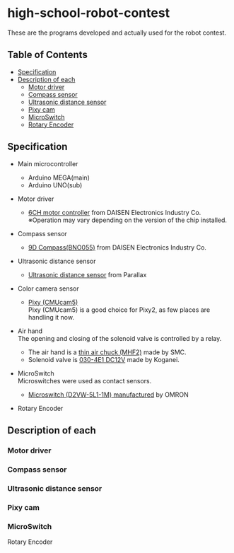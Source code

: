 # high-school-robot-contest
These are the programs developed and actually used for the robot contest.

## Table of Contents
- [Specification](../main/README.md#specification)
- [Description of each](../main/README.md#description-of-each)
  - [Motor driver](../main/README.md#motor-driver)
  - [Compass sensor](../main/README.md#compass-sensor)
  - [Ultrasonic distance sensor](../main/README.md#ultrasonic-distance-sensor)
  - [Pixy cam](../main/README.md#pixy-cam)
  - [MicroSwitch](../main/README.md#microswitch)
  - [Rotary Encoder](../main/READM.md#rotary-encoder)

## Specification
- Main microcontroller
  - Arduino MEGA(main)
  - Arduino UNO(sub) 

- Motor driver
  - [6CH motor controller](https://www.daisen-netstore.com/shopdetail/000000000074/ct12/page1/order/)
  from DAISEN Electronics Industry Co.<br>
  ※Operation may vary depending on the version of the chip installed.

- Compass sensor
  - [9D Compass(BNO055)](https://www.daisen-netstore.com/shopdetail/000000000093/ct11/page1/order/)
  from DAISEN Electronics Industry Co.
 
- Ultrasonic distance sensor
  - [Ultrasonic distance sensor](https://www.daisen-netstore.com/shopdetail/000000000226/ct11/page1/order/)
  from Parallax
  
- Color camera sensor
  - [Pixy (CMUcam5)](https://docs.pixycam.com/wiki/doku.php?id=wiki:v1:start) <br>
  Pixy (CMUcam5) is a good choice for Pixy2, as few places are handling it now.
  
- Air hand
<br>The opening and closing of the solenoid valve is controlled by a relay.
  - The air hand is a [thin air chuck (MHF2)](https://www.smcworld.com/webcatalog/ja-jp/rotary-actuators-air-grippers/parallel-type-air-grippers/)
 made by SMC.
  - Solenoid valve is [030-4E1 DC12V](https://official.koganei.co.jp/product/030_ALL) 
 made by Koganei.
  
- MicroSwitch
<br>Microswitches were used as contact sensors.  
  - [Microswitch (D2VW-5L1-1M) manufactured](https://www.fa.omron.co.jp/product/item/62299/) by OMRON
 
- Rotary Encoder 


## Description of each

### Motor driver

### Compass sensor

### Ultrasonic distance sensor

### Pixy cam

### MicroSwitch

Rotary Encoder

